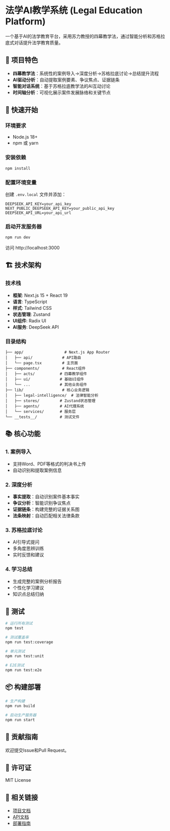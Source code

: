 # 法学AI教学系统 (Legal Education Platform)

一个基于AI的法学教育平台，采用苏力教授的四幕教学法，通过智能分析和苏格拉底式对话提升法学教育质量。

## 🎯 项目特色

- **四幕教学法**：系统性的案例导入→深度分析→苏格拉底讨论→总结提升流程
- **AI驱动分析**：自动提取案例要素、争议焦点、证据链条
- **智能对话系统**：基于苏格拉底教学法的AI互动讨论
- **时间轴分析**：可视化展示案件发展脉络和关键节点

## 🚀 快速开始

### 环境要求
- Node.js 18+
- npm 或 yarn

### 安装依赖
```bash
npm install
```

### 配置环境变量
创建 `.env.local` 文件并添加：
```env
DEEPSEEK_API_KEY=your_api_key
NEXT_PUBLIC_DEEPSEEK_API_KEY=your_public_api_key
DEEPSEEK_API_URL=your_api_url
```

### 启动开发服务器
```bash
npm run dev
```
访问 http://localhost:3000

## 🏗️ 技术架构

### 技术栈
- **框架**: Next.js 15 + React 19
- **语言**: TypeScript
- **样式**: Tailwind CSS
- **状态管理**: Zustand
- **UI组件**: Radix UI
- **AI服务**: DeepSeek API

### 目录结构
```
├── app/                  # Next.js App Router
│   ├── api/             # API路由
│   └── page.tsx         # 主页面
├── components/          # React组件
│   ├── acts/           # 四幕教学组件
│   ├── ui/             # 基础UI组件
│   └── ...             # 其他业务组件
├── lib/                 # 核心业务逻辑
│   ├── legal-intelligence/  # 法律智能分析
│   ├── stores/         # Zustand状态管理
│   ├── agents/         # AI代理系统
│   └── services/       # 服务层
└── __tests__/          # 测试文件
```

## 📚 核心功能

### 1. 案例导入
- 支持Word、PDF等格式的判决书上传
- 自动识别和提取案例信息

### 2. 深度分析
- **事实提取**：自动识别案件基本事实
- **争议分析**：智能识别争议焦点
- **证据链条**：构建完整的证据关系图
- **法条映射**：自动匹配相关法律条款

### 3. 苏格拉底讨论
- AI引导式提问
- 多角度思辨训练
- 实时反馈和建议

### 4. 学习总结
- 生成完整的案例分析报告
- 个性化学习建议
- 知识点总结归纳

## 🧪 测试

```bash
# 运行所有测试
npm test

# 测试覆盖率
npm run test:coverage

# 单元测试
npm run test:unit

# E2E测试
npm run test:e2e
```

## 📦 构建部署

```bash
# 生产构建
npm run build

# 启动生产服务器
npm run start
```

## 🤝 贡献指南

欢迎提交Issue和Pull Request。

## 📄 许可证

MIT License

## 🔗 相关链接

- [项目文档](./docs/)
- [API文档](./docs/api/)
- [部署指南](./DEPLOYMENT.md)